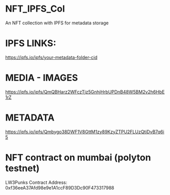 # NFT_IPFS_Col
An NFT collection with IPFS for metadata storage

# IPFS LINKS:
https://ipfs.io/ipfs/your-metadata-folder-cid 

# MEDIA - IMAGES
https://ipfs.io/ipfs/QmQBHarz2WFczTjz5GnhjHrbUPDnB48W5BM2v2h6HbE1rZ

# METADATA 
https://ipfs.io/ipfs/Qmbygo38DWF1V8GttM1zy89KzyZTPU2FLUzQtiDvB7q6i5

# NFT contract on mumbai (polyton testnet) 
LW3Punks Contract Address: 0xf36eeA37Afd98e9e1A1ccF89D3Dc90F473317988
